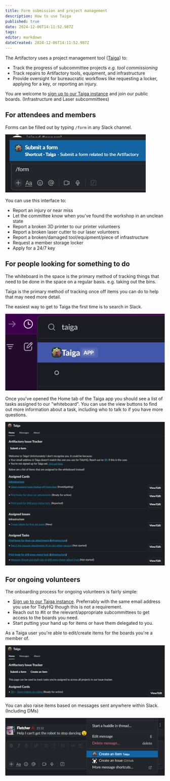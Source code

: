 ```yaml
---
title: Form submission and project management
description: How to use Taiga
published: true
date: 2024-12-06T14:11:52.987Z
tags: 
editor: markdown
dateCreated: 2024-12-06T14:11:52.987Z
---
```


The Artifactory uses a project management tool ([Taiga](https://tasks.artifactory.org.au)) to:

* Track the progress of subcommittee projects *e.g. tool commissioning*
* Track repairs to Artifactory tools, equipment, and infrastructure
* Provide oversight for bureaucratic workflows like requesting a locker, applying for a key, or reporting an injury.

You are welcome to [sign up to our Taiga instance](https://tasks.artifactory.org.au/register) and join our public boards. (Infrastructure and Laser subcommittees)

## For attendees and members

Forms can be filled out by typing `/form` in any Slack channel.

![taiga_form.png](/taiga_form.png)

You can use this interface to:

* Report an injury or near miss
* Let the committee know when you've found the workshop in an unclean state
* Report a broken 3D printer to our printer volunteers
* Report a broken laser cutter to our laser volunteers
* Report a broken/damaged tool/equipment/piece of infrastructure
* Request a member storage locker
* Apply for a 24/7 key

## For people looking for something to do

The whiteboard in the space is the primary method of tracking things that need to be done in the space on a regular basis. e.g. taking out the bins.

Taiga is the primary method of tracking once off items you can do to help that may need more detail.

The easiest way to get to Taiga the first time is to search in Slack.

![taiga_search.png](/taiga_search.png)

Once you've opened the Home tab of the Taiga app you should see a list of tasks assigned to our "whiteboard". You can use the view buttons to find out more information about a task, including who to talk to if you have more questions.

![taiga_home_unrec.png](/taiga_home_unrec.png)

## For ongoing volunteers

The onboarding process for ongoing volunteers is fairly simple:

* [Sign up to our Taiga instance](https://tasks.artifactory.org.au/register). Preferrably with the same email address you use for TidyHQ though this is not a requirement.
* Reach out to #it or the relevant/appropriate subcommittees to get access to the boards you need.
* Start putting your hand up for items or have them delegated to you.

As a Taiga user you're able to edit/create items for the boards you're a member of.

![taiga_home_rec.png](/taiga_home_rec.png)

You can also raise items based on messages sent anywhere within Slack. (Including DMs)

![taiga_create_from_message.png](/taiga_create_from_message.png)